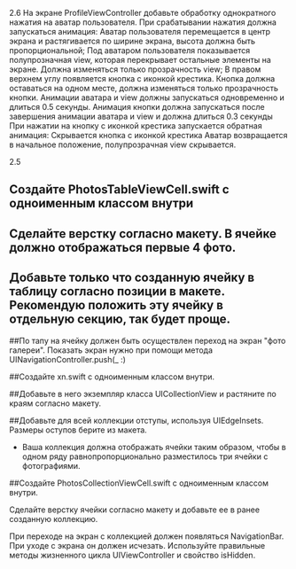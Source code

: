 2.6
На экране ProfileViewController добавьте обработку однократного нажатия на аватар пользователя.
При срабатывании нажатия должна запускаться анимация:
Аватар пользователя перемещается в центр экрана и растягивается по ширине экрана, высота должна быть пропорциональной;
Под аватаром пользователя показывается полупрозначная view, которая перекрывает остальные элементы на экране. Должна изменяться только прозрачность view;
В правом верхнем углу появляется кнопка с иконкой крестика. Кнопка должна оставаться на одном месте, должна изменяться только прозрачность кнопки. Анимации аватара и view должны запускаться одновременно и длиться 0.5 секунды. Анимация кнопки должна запускаться после завершения анимации аватара и view и должна длиться 0.3 секунды
При нажатии на кнопку с иконкой крестика запускается обратная анимация:
Скрывается кнопка с иконкой крестика
Аватар возвращается в начальное положение, полупрозрачная view скрывается.


2.5
## Создайте PhotosTableViewCell.swift c одноименным классом внутри

## Сделайте верстку согласно макету. В ячейке должно отображаться первые 4 фото.

## Добавьте только что созданную ячейку в таблицу согласно позиции в макете. Рекомендую положить эту ячейку в отдельную секцию, так будет проще.

##По тапу на ячейку должен быть осуществлен переход на экран "фото галереи". Показать экран нужно при помощи метода UINavigationController.push(_ :)

##Создайте xn.swift c одноименным классом внутри.

##Добавьте в него экземпляр класса UICollectionView и растяните по краям согласно макету.

##Добавьте для всей коллекции отступы, используя UIEdgeInsets. Размеры оступов берите из макета.

* Ваша коллекция должна отображать ячейки таким образом, чтобы в одном ряду равнопропорционально разместилось три ячейки с фотографиями.

##Создайте PhotosCollectionViewCell.swift с одноименным классом внутри.

Сделайте верстку ячейки согласно макету и добавьте ее в ранее созданную коллекцию.

При переходе на экран с коллекцией должен появляться NavigationBar. При уходе с экрана он должен исчезать. Используйте правильные методы жизненного цикла UIViewController и свойство isHidden.
